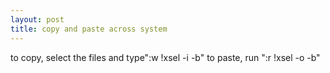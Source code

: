 ```yaml
---
layout: post
title: copy and paste across system
---
```


to copy, select the files and type":w !xsel -i -b"
to paste, run ":r !xsel -o -b"
